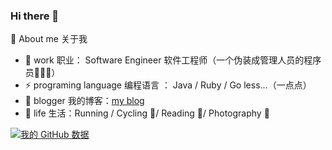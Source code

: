 ### Hi there 👋

🌱 About me 关于我

- 💼 work 职业： Software Engineer 软件工程师（一个伪装成管理人员的程序员👨🏻‍💻）
- ⚡ programing language 编程语言 ： Java / Ruby / Go less...（一点点）
- 📖 blogger 我的博客：[my blog](http://www.phoenixblog.cn/) 
- 🏃 life 生活：Running / Cycling 🚴/ Reading 📖/ Photography 📸


[![我的 GitHub 数据](https://github-readme-stats.vercel.app/api?username=xiao2shiqi)](https://github.com/xiao2shiqi)
